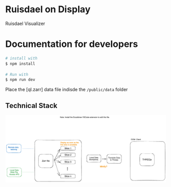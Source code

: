 # Ruisdael on Display

Ruisdael Visualizer

# Documentation for developers

```bash
# install with
$ npm install

# Run with
$ npm run dev
```

Place the [ql.zarr] data file indisde the `/public/data` folder

## Technical Stack
![Alt text](DIAGRAM.excalidraw.png)